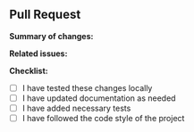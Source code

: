 ## Pull Request

**Summary of changes:**
<!-- Describe what this PR does and why -->

**Related issues:**
<!-- List any related issues or pull requests -->

**Checklist:**
- [ ] I have tested these changes locally
- [ ] I have updated documentation as needed
- [ ] I have added necessary tests
- [ ] I have followed the code style of the project
